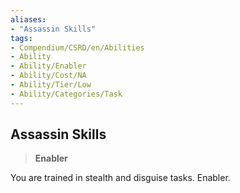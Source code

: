 ```yaml
---
aliases:
- "Assassin Skills"
tags:
- Compendium/CSRD/en/Abilities
- Ability
- Ability/Enabler
- Ability/Cost/NA
- Ability/Tier/Low
- Ability/Categories/Task
---
```


  
## Assassin Skills  
>**Enabler**
  
You are trained in stealth and disguise tasks. Enabler.